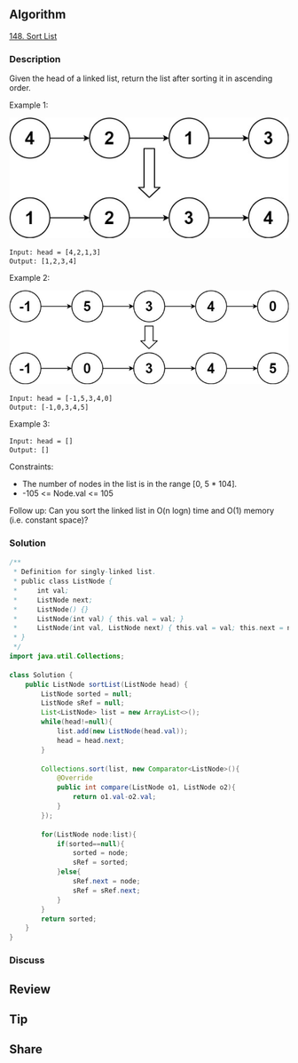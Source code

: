## Algorithm

[148. Sort List](https://leetcode.com/problems/sort-list/)

### Description

Given the head of a linked list, return the list after sorting it in ascending order.

Example 1:

![](assets/20231218-7e228d60.png)

```
Input: head = [4,2,1,3]
Output: [1,2,3,4]
```

Example 2:

![](assets/20231218-b972bf8c.png)

```
Input: head = [-1,5,3,4,0]
Output: [-1,0,3,4,5]
```

Example 3:

```
Input: head = []
Output: []
```

Constraints:

- The number of nodes in the list is in the range [0, 5 * 104].
- -105 <= Node.val <= 105


Follow up: Can you sort the linked list in O(n logn) time and O(1) memory (i.e. constant space)?

### Solution

```java
/**
 * Definition for singly-linked list.
 * public class ListNode {
 *     int val;
 *     ListNode next;
 *     ListNode() {}
 *     ListNode(int val) { this.val = val; }
 *     ListNode(int val, ListNode next) { this.val = val; this.next = next; }
 * }
 */
import java.util.Collections;

class Solution {
    public ListNode sortList(ListNode head) {
        ListNode sorted = null;
        ListNode sRef = null;
        List<ListNode> list = new ArrayList<>();
        while(head!=null){
            list.add(new ListNode(head.val));
            head = head.next;
        }

        Collections.sort(list, new Comparator<ListNode>(){
            @Override
            public int compare(ListNode o1, ListNode o2){
                return o1.val-o2.val;
            }
        });

        for(ListNode node:list){
            if(sorted==null){
                sorted = node;
                sRef = sorted;
            }else{
                sRef.next = node;
                sRef = sRef.next;
            }
        }
        return sorted;
    }
}
```

### Discuss

## Review


## Tip


## Share
